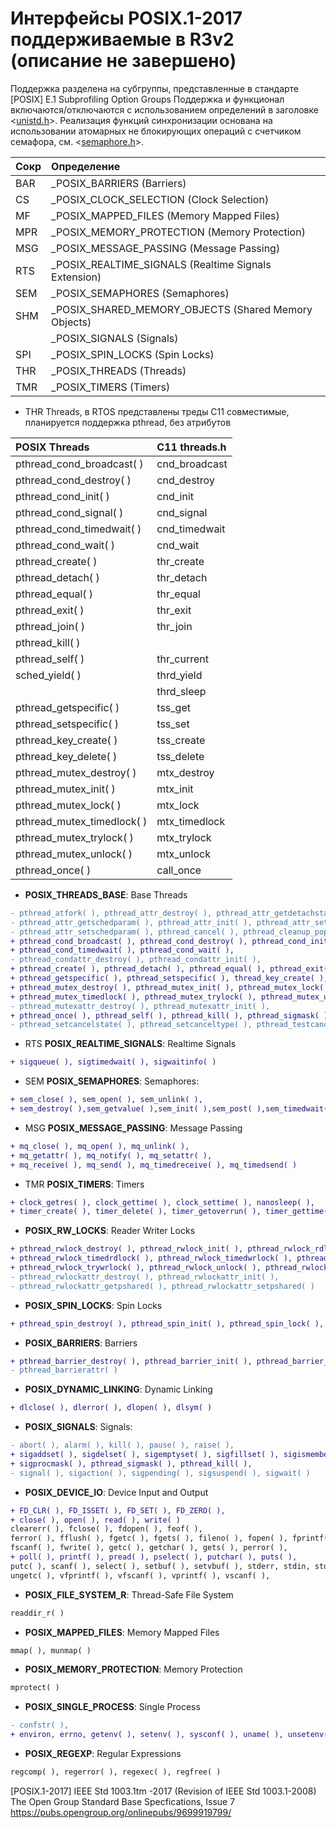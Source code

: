 # Интерфейсы POSIX.1-2017 поддерживаемые в R3v2 (описание не завершено)
Поддержка разделена на субгруппы, представленные в стандарте \
[POSIX] E.1 Subprofiling Option Groups
Поддержка и функционал включаются/отключаются с использованием определений в заголовке <[unistd.h](unistd.h)>.
Реализация функций синхронизации основана на использовании атомарных не блокирующих операций с счетчиком семафора, см. <[semaphore.h](semaphore.h)>. 

|Сокр| Определение
|:--- |:--
|BAR| _POSIX_BARRIERS (Barriers)
|CS | _POSIX_CLOCK_SELECTION (Clock Selection)
|MF | _POSIX_MAPPED_FILES (Memory Mapped Files)
|MPR| _POSIX_MEMORY_PROTECTION (Memory Protection)
|MSG| _POSIX_MESSAGE_PASSING (Message Passing)
|RTS| _POSIX_REALTIME_SIGNALS (Realtime Signals Extension)
|SEM| _POSIX_SEMAPHORES (Semaphores)
|SHM| _POSIX_SHARED_MEMORY_OBJECTS (Shared Memory Objects)
|  | _POSIX_SIGNALS (Signals)
|SPI| _POSIX_SPIN_LOCKS (Spin Locks)
|THR| _POSIX_THREADS (Threads)
|TMR| _POSIX_TIMERS (Timers)

- THR Threads, в RTOS представлены треды C11 совместимые, планируется поддержка pthread, без атрибутов

|POSIX Threads | C11 threads.h |
|:--|:--|
|pthread_cond_broadcast( )  | cnd_broadcast
|pthread_cond_destroy( )    | cnd_destroy
|pthread_cond_init( )       | cnd_init
|pthread_cond_signal( )     | cnd_signal
|pthread_cond_timedwait( )  | cnd_timedwait
|pthread_cond_wait( )       | cnd_wait
|pthread_create( )          | thr_create
|pthread_detach( )          | thr_detach
|pthread_equal( )           | thr_equal
|pthread_exit( )            | thr_exit
|pthread_join( )            | thr_join
|pthread_kill( )            |
|pthread_self( )            | thr_current
|sched_yield( )             | thrd_yield
|                           | thrd_sleep
|pthread_getspecific( )     | tss_get
|pthread_setspecific( )     | tss_set
|pthread_key_create( )      | tss_create
|pthread_key_delete( )      | tss_delete 
|pthread_mutex_destroy( )   | mtx_destroy
|pthread_mutex_init( )      | mtx_init
|pthread_mutex_lock( )      | mtx_lock
|pthread_mutex_timedlock( ) | mtx_timedlock 
|pthread_mutex_trylock( )   | mtx_trylock
|pthread_mutex_unlock( )    | mtx_unlock
|pthread_once( )            | call_once

- **POSIX_THREADS_BASE**: Base Threads
```diff
- pthread_atfork( ), pthread_attr_destroy( ), pthread_attr_getdetachstate( ),
- pthread_attr_getschedparam( ), pthread_attr_init( ), pthread_attr_setdetachstate( ),
- pthread_attr_setschedparam( ), pthread_cancel( ), pthread_cleanup_pop( ), pthread_cleanup_push( ),
+ pthread_cond_broadcast( ), pthread_cond_destroy( ), pthread_cond_init( ), pthread_cond_signal( ),
+ pthread_cond_timedwait( ), pthread_cond_wait( ), 
- pthread_condattr_destroy( ), pthread_condattr_init( ), 
+ pthread_create( ), pthread_detach( ), pthread_equal( ), pthread_exit( ), pthread_join( ), 
+ pthread_getspecific( ), pthread_setspecific( ), thread_key_create( ), pthread_key_delete( ),
+ pthread_mutex_destroy( ), pthread_mutex_init( ), pthread_mutex_lock( ),
+ pthread_mutex_timedlock( ), pthread_mutex_trylock( ), pthread_mutex_unlock( ),
- pthread_mutexattr_destroy( ), pthread_mutexattr_init( ), 
+ pthread_once( ), pthread_self( ), pthread_kill( ), pthread_sigmask( ),
- pthread_setcancelstate( ), pthread_setcanceltype( ), pthread_testcancel( )
```
- RTS **POSIX_REALTIME_SIGNALS**: Realtime Signals
```diff
+ sigqueue( ), sigtimedwait( ), sigwaitinfo( )
```

- SEM **POSIX_SEMAPHORES**: Semaphores:
```diff
+ sem_close( ), sem_open( ), sem_unlink( ), 
+ sem_destroy( ),sem_getvalue( ),sem_init( ),sem_post( ),sem_timedwait( ), sem_trywait( ), sem_wait( )
```

- MSG **POSIX_MESSAGE_PASSING**: Message Passing
```diff
+ mq_close( ), mq_open( ), mq_unlink( ),
+ mq_getattr( ), mq_notify( ), mq_setattr( ), 
+ mq_receive( ), mq_send( ), mq_timedreceive( ), mq_timedsend( )
```

- TMR **POSIX_TIMERS**: Timers 
```diff
+ clock_getres( ), clock_gettime( ), clock_settime( ), nanosleep( ), 
+ timer_create( ), timer_delete( ), timer_getoverrun( ), timer_gettime( ), timer_settime( )
```

- **POSIX_RW_LOCKS**: Reader Writer Locks
```diff
+ pthread_rwlock_destroy( ), pthread_rwlock_init( ), pthread_rwlock_rdlock( ),
+ pthread_rwlock_timedrdlock( ), pthread_rwlock_timedwrlock( ), pthread_rwlock_tryrdlock( ),
+ pthread_rwlock_trywrlock( ), pthread_rwlock_unlock( ), pthread_rwlock_wrlock( ),
- pthread_rwlockattr_destroy( ), pthread_rwlockattr_init( ), 
- pthread_rwlockattr_getpshared( ), pthread_rwlockattr_setpshared( )
```

- **POSIX_SPIN_LOCKS**: Spin Locks
```diff
+ pthread_spin_destroy( ), pthread_spin_init( ), pthread_spin_lock( ), pthread_spin_trylock( ), pthread_spin_unlock( )
```
- **POSIX_BARRIERS**: Barriers
```diff
+ pthread_barrier_destroy( ), pthread_barrier_init( ), pthread_barrier_wait( ), 
- pthread_barrierattr( )
```
- **POSIX_DYNAMIC_LINKING**: Dynamic Linking
```diff
+ dlclose( ), dlerror( ), dlopen( ), dlsym( )
```
- **POSIX_SIGNALS**: Signals:
```diff
- abort( ), alarm( ), kill( ), pause( ), raise( ), 
+ sigaddset( ), sigdelset( ), sigemptyset( ), sigfillset( ), sigismember( ), 
+ sigprocmask( ), pthread_sigmask( ), pthread_kill( ),
- signal( ), sigaction( ), sigpending( ), sigsuspend( ), sigwait( )
```

- **POSIX_DEVICE_IO**: Device Input and Output
```diff
+ FD_CLR( ), FD_ISSET( ), FD_SET( ), FD_ZERO( ), 
+ close( ), open( ), read( ), write( )
clearerr( ), fclose( ), fdopen( ), feof( ),
ferror( ), fflush( ), fgetc( ), fgets( ), fileno( ), fopen( ), fprintf( ), fputc( ), fputs( ), fread( ), freopen( ),
fscanf( ), fwrite( ), getc( ), getchar( ), gets( ), perror( ), 
+ poll( ), printf( ), pread( ), pselect( ), putchar( ), puts( ), 
putc( ), scanf( ), select( ), setbuf( ), setvbuf( ), stderr, stdin, stdout, 
ungetc( ), vfprintf( ), vfscanf( ), vprintf( ), vscanf( ), 
```
- **POSIX_FILE_SYSTEM_R**: Thread-Safe File System
```diff
readdir_r( )
```

- **POSIX_MAPPED_FILES**: Memory Mapped Files
```diff
mmap( ), munmap( )
```

- **POSIX_MEMORY_PROTECTION**: Memory Protection
```diff
mprotect( )
```

- **POSIX_SINGLE_PROCESS**: Single Process
```diff
- confstr( ), 
+ environ, errno, getenv( ), setenv( ), sysconf( ), uname( ), unsetenv( )
```

- **POSIX_REGEXP**: Regular Expressions
```diff
regcomp( ), regerror( ), regexec( ), regfree( )
```

[POSIX.1-2017] IEEE Std 1003.1tm -2017 (Revision of IEEE Std 1003.1-2008)
The Open Group Standard Base Specfications, Issue 7
    https://pubs.opengroup.org/onlinepubs/9699919799/
  
